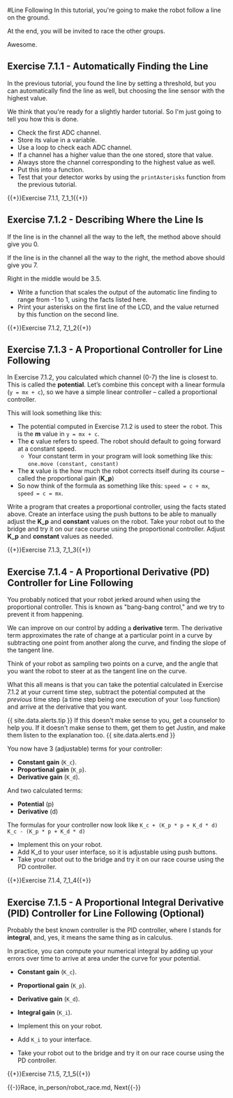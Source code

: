 #Line Following
In this tutorial, you're going to make the robot follow a line on the ground.

At the end, you will be invited to race the other groups.

Awesome.

## Exercise 7.1.1 - Automatically Finding the Line

In the previous tutorial, you found the line by setting a threshold, but you can automatically find the line as well, but choosing the line sensor with the highest value.

We think that you're ready for a slightly harder tutorial. So I'm just going to tell you how this is done.

- Check the first ADC channel.
- Store its value in a variable.
- Use a loop to check each ADC channel.
- If a channel has a higher value than the one stored, store that value.
- Always store the channel corresponding to the highest value as well.
- Put this into a function.
- Test that your detector works by using the `printAsterisks` function from the previous tutorial.

{{+}}Exercise 7.1.1, 7_1_1{{+}}


## Exercise 7.1.2 - Describing Where the Line Is

If the line is in the channel all the way to the left, the method above should give you 0.

If the line is in the channel all the way to the right, the method above should give you 7.

Right in the middle would be 3.5.

- Write a function that scales the output of the automatic line finding to range from -1 to 1, using the facts listed here.
- Print your asterisks on the first line of the LCD, and the value returned by this function on the second line.

{{+}}Exercise 7.1.2, 7_1_2{{+}}

## Exercise 7.1.3 - A Proportional Controller for Line Following

In Exercise 7.1.2, you calculated which channel (0-7) the line is closest to. This is called the **potential**. Let’s combine this concept with a linear formula (`y = mx + c`), so we have a simple linear controller – called a proportional controller.

This will look something like this: 

- The potential computed in Exercise 7.1.2 is used to steer the robot. This is the **m** value in `y = mx + c`.
- The **c** value refers to speed. The robot should default to going forward at a constant speed.
  - Your constant term in your program will look something like this: `one.move (constant, constant)`
- The **x** value is the how much the robot corrects itself during its course – called the proportional gain (**K_p**)
- So now think of the formula as something like this: `speed = c + mx`, `speed = c = mx`.

Write a program that creates a proportional controller, using the facts stated above. Create an interface using the push buttons to be able to manually adjust the **K_p** and **constant** values on the robot. Take your robot out to the bridge and try it on our race course using the proportional controller. Adjust **K_p** and **constant** values as needed.

{{+}}Exercise 7.1.3, 7_1_3{{+}}

## Exercise 7.1.4 - A Proportional Derivative (PD) Controller for Line Following

You probably noticed that your robot jerked around when using the proportional controller. This is known as "bang-bang control," and we try to prevent it from happening.

We can improve on our control by adding a **derivative** term. The derivative term approximates the rate of change at a particular point in a curve by subtracting one point from another along the curve, and finding the slope of the tangent line.

Think of your robot as sampling two points on a curve, and the angle that you want the robot to steer at as the tangent line on the curve.

What this all means is that you can take the potential calculated in Exercise 7.1.2 at your current time step, subtract the potential computed at the *previous* time step (a time step being one execution of your `loop` function) and arrive at the derivative that you want.

{{ site.data.alerts.tip }}
If this doesn't make sense to you, get a counselor to help you. If it doesn't make sense to them, get them to get Justin, and make them listen to the explanation too.
{{ site.data.alerts.end }}

You now have 3 (adjustable) terms for your controller:
- **Constant gain** (`K_c`).
- **Proportional gain** (`K_p`).
- **Derivative gain** (`K_d`).

And two calculated terms:
- **Potential** (p)
- **Derivative** (d)

The formulas for your controller now look like `K_c + (K_p * p + K_d * d)` `K_c - (K_p * p + K_d * d)`

- Implement this on your robot.
- Add K_d to your user interface, so it is adjustable using push buttons.
- Take your robot out to the bridge and try it on our race course using the PD controller.

{{+}}Exercise 7.1.4, 7_1_4{{+}}

## Exercise 7.1.5 - A Proportional Integral Derivative (PID) Controller for Line Following (Optional)

Probably the best known controller is the PID controller, where I stands for **integral**, and, yes, it means the same thing as in calculus.

In practice, you can compute your numerical integral by adding up your errors over time to arrive at area under the curve for your potential.

- **Constant gain** (`K_c`).
- **Proportional gain** (`K_p`).
- **Derivative gain** (`K_d`).
- **Integral gain** (`K_i`).

- Implement this on your robot.
- Add `K_i` to your interface.
- Take your robot out to the bridge and try it on our race course using the PD controller.

{{+}}Exercise 7.1.5, 7_1_5{{+}}


{{-}}Race, in_person/robot_race.md, Next{{-}}




